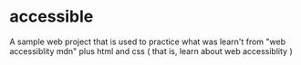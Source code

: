 # accessible
A sample web project that is used to practice what was learn't from "web accessiblity mdn" plus html and css
( that is, learn about web accessiblity )
